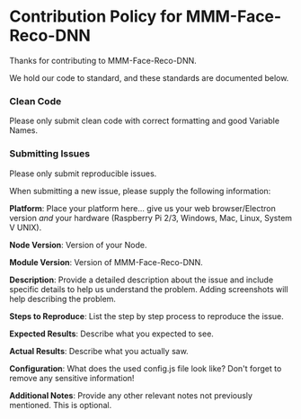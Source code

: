 Contribution Policy for MMM-Face-Reco-DNN
====================================

Thanks for contributing to MMM-Face-Reco-DNN.

We hold our code to standard, and these standards are documented below.

### Clean Code

Please only submit clean code with correct formatting and good Variable Names.

### Submitting Issues

Please only submit reproducible issues.

When submitting a new issue, please supply the following information:

**Platform**: Place your platform here... give us your web browser/Electron version *and* your hardware (Raspberry Pi 2/3, Windows, Mac, Linux, System V UNIX).

**Node Version**: Version of your Node.

**Module Version**: Version of MMM-Face-Reco-DNN.

**Description**: Provide a detailed description about the issue and include specific details to help us understand the problem. Adding screenshots will help describing the problem.

**Steps to Reproduce**: List the step by step process to reproduce the issue.

**Expected Results**: Describe what you expected to see.

**Actual Results**: Describe what you actually saw.

**Configuration**: What does the used config.js file look like? Don't forget to remove any sensitive information!

**Additional Notes**: Provide any other relevant notes not previously mentioned. This is optional.
